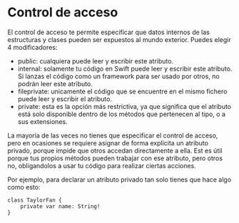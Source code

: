 # Control de acceso

El control de acceso te permite especificar que datos internos de las estructuras y clases pueden ser expuestos al mundo exterior. Puedes elegir 4 modificadores:

-   public: cualquiera puede leer y escribir este atributo.
-   internal: solamente tu código en Swift puede leer y escribir este atributo. Si lanzas el código como un framework para ser usado por otros, no podrán leer este atributo.
-   fileprivate: unicamente el código que se encuentre en el mismo fichero puede leer y escribir el atributo.
-   private: esta es la opción más restrictiva, ya que significa que el atributo está solo disponible dentro de los métodos que pertenecen al tipo, o a sus extensiones.

La mayoría de las veces no tienes que especificar el control de acceso, pero en ocasiones se requiere asignar de forma explícita un atributo privado, porque impide que otros accedan directamente a ella. Est es útil porque tus propios métodos pueden trabajar con ese atributo, pero otros no, obligandolos a usar tu código para realizar ciertas acciones.

Por ejemplo, para declarar un atributo privado tan solo tienes que hace algo como esto:

    class TaylorFan {
        private var name: String!
    }

